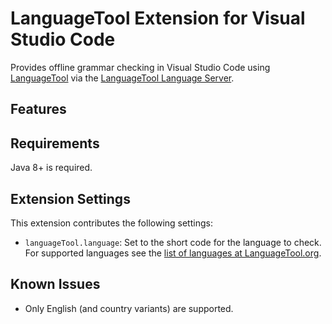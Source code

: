 # LanguageTool Extension for Visual Studio Code

Provides offline grammar checking in Visual Studio Code using [LanguageTool](https://languagetool.org/) via the [LanguageTool Language Server](https://github.com/adamvoss/languagetool-languageserver).

## Features

## Requirements
Java 8+ is required.

## Extension Settings

This extension contributes the following settings:

* `languageTool.language`: Set to the short code for the language to check.  For supported languages see the [list of languages at LanguageTool.org](https://languagetool.org/languages/).

## Known Issues

* Only English (and country variants) are supported.